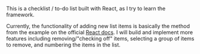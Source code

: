 This is a checklist / to-do list built with React, as I try to learn the framework.

Currently, the functionality of adding new list items is basically the method from the example on the official [React docs](https://facebook.github.io/react/). I will build and implement more features including removing/"checking off" items, selecting a group of items to remove, and numbering the items in the list. 
